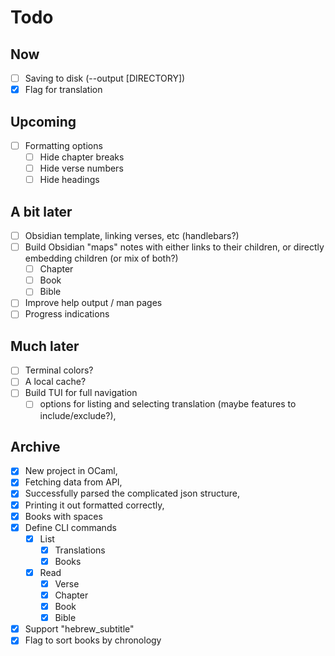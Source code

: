 # Todo

## Now

- [ ] Saving to disk (--output [DIRECTORY])
- [x] Flag for translation

## Upcoming

- [ ] Formatting options
  - [ ] Hide chapter breaks
  - [ ] Hide verse numbers
  - [ ] Hide headings

## A bit later

- [ ] Obsidian template, linking verses, etc (handlebars?)
- [ ] Build Obsidian "maps"
    notes with either links to their children,
    or directly embedding children (or mix of both?)
  - [ ] Chapter
  - [ ] Book
  - [ ] Bible
- [ ] Improve help output / man pages
- [ ] Progress indications

## Much later

- [ ] Terminal colors?
- [ ] A local cache?
- [ ] Build TUI for full navigation
  - [ ] options for listing and selecting translation (maybe features to include/exclude?),

## Archive

- [x] New project in OCaml,
- [x] Fetching data from API,
- [x] Successfully parsed the complicated json structure,
- [x] Printing it out formatted correctly,
- [x] Books with spaces
- [x] Define CLI commands
  - [x] List
    - [x] Translations
    - [x] Books
  - [x] Read
    - [x] Verse
    - [x] Chapter
    - [x] Book
    - [x] Bible
- [x] Support "hebrew_subtitle"
- [x] Flag to sort books by chronology
